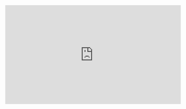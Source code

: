 <iframe width="560" height="315" src="https://www.youtube.com/embed/jbrctaAjxfg?si=BkTQWZQoWTGjgQD4" frameborder="0" allow="accelerometer; autoplay; encrypted-media; gyroscope; picture-in-picture" allowfullscreen></iframe>
